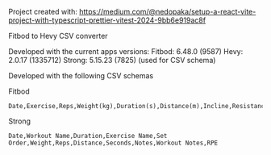 Project created with: https://medium.com/@nedopaka/setup-a-react-vite-project-with-typescript-prettier-vitest-2024-9bb6e919ac8f

Fitbod to Hevy CSV converter

Developed with the current apps versions:
Fitbod: 6.48.0 (9587)
Hevy: 2.0.17 (1335712)
Strong: 5.15.23 (7825) (used for CSV schema)

Developed with the following CSV schemas

Fitbod
```csv
Date,Exercise,Reps,Weight(kg),Duration(s),Distance(m),Incline,Resistance,isWarmup,Note,multiplier
```

Strong
```csv
Date,Workout Name,Duration,Exercise Name,Set Order,Weight,Reps,Distance,Seconds,Notes,Workout Notes,RPE
```